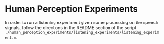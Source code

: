 # Human Perception Experiments
In order to run a listening experiment given some processing on the speech signals, follow the directions in the README section of the script `./human_perception_experiments/listening_experiments/listening_experiment.m`. 